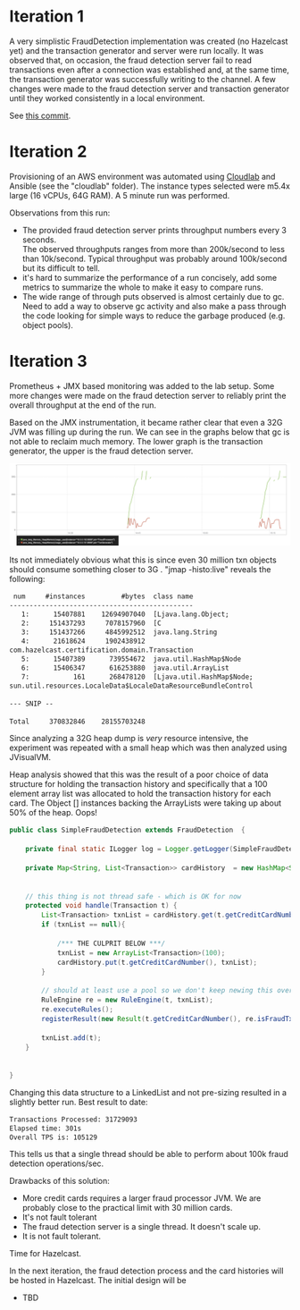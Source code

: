 # Iteration 1

A very simplistic FraudDetection implementation was created (no Hazelcast yet)
and the transaction generator and server were run locally. It was observed that,
on occasion, the fraud detection server fail to read transactions even after a
connection was established and, at the same time, the transaction generator was successfully
writing to the channel.  A few changes were made to the fraud detection server
and transaction generator until they worked consistently in a local environment.

See [this commit](https://github.com/wrmay/Hazelcast-certification/commit/a58f72472ed5195cfc6e8f3ed4678c0087491d09).

# Iteration 2

Provisioning of an AWS environment was automated using [Cloudlab](https://pypi.org/project/cloudlab/)
and Ansible (see the "cloudlab" folder). The instance types selected were
m5.4x large (16 vCPUs, 64G RAM). A 5 minute run was performed.   


Observations from this run:  

- The provided fraud detection server prints throughput numbers every 3 seconds.  
The observed throughputs ranges from more than 200k/second to less than 10k/second.
Typical throughput was probably around 100k/second but its difficult to tell.
- it's hard to summarize the performance of a run concisely, add some metrics
to summarize the whole to make it easy to compare runs.  
- The wide range of through puts observed is almost certainly due to gc.  Need to
add a way to observe gc activity and also make a pass through the code looking for
simple ways to reduce the garbage produced (e.g. object pools).

# Iteration 3

Prometheus + JMX based monitoring was added to the lab setup.  Some more changes were made on the fraud detection server to reliably print the overall throughput at the end of the run.

Based on the JMX instrumentation, it became rather clear that even a 32G JVM was filling up during the run.  We can see in the graphs below that gc is not able to reclaim much memory.  The lower graph is the transaction generator, the upper is the fraud detection server.

![memory](images/iteration3_memory.png)

Its not immediately obvious what this is since even 30 million txn objects should consume something closer to 3G .  "jmap -histo:live" reveals the following:

```
 num     #instances         #bytes  class name
----------------------------------------------
   1:      15407881    12694907040  [Ljava.lang.Object;
   2:     151437293     7078157960  [C
   3:     151437266     4845992512  java.lang.String
   4:      21618624     1902438912  com.hazelcast.certification.domain.Transaction
   5:      15407389      739554672  java.util.HashMap$Node
   6:      15406347      616253880  java.util.ArrayList
   7:           161      268478120  [Ljava.util.HashMap$Node;
sun.util.resources.LocaleData$LocaleDataResourceBundleControl

--- SNIP --

Total     370832846    28155703248
```

Since analyzing a 32G heap dump is *very* resource intensive, the experiment was repeated with a small heap which was then analyzed using JVisualVM.  

Heap analysis showed that this was the result of a poor choice of data structure for holding the transaction history and specifically that a 100 element array list was allocated to hold the transaction history for each card.  The Object [] instances backing the ArrayLists were taking up about 50% of the heap.  Oops!

```java
public class SimpleFraudDetection extends FraudDetection  {

    private final static ILogger log = Logger.getLogger(SimpleFraudDetection.class);

    private Map<String, List<Transaction>> cardHistory  = new HashMap<String, List<Transaction>>(30000000);


    // this thing is not thread safe - which is OK for now
    protected void handle(Transaction t) {
        List<Transaction> txnList = cardHistory.get(t.getCreditCardNumber());
        if (txnList == null){
          
          	/*** THE CULPRIT BELOW ***/
            txnList = new ArrayList<Transaction>(100);  
            cardHistory.put(t.getCreditCardNumber(), txnList);
        }

        // should at least use a pool so we don't keep newing this over and over
        RuleEngine re = new RuleEngine(t, txnList);
        re.executeRules();
        registerResult(new Result(t.getCreditCardNumber(), re.isFraudTxn()));

        txnList.add(t);
    }


}

```

Changing this data structure to a LinkedList and not pre-sizing resulted in a slightly better run.  Best result to date:

```
Transactions Processed: 31729093
Elapsed time: 301s
Overall TPS is: 105129
```

This tells us that a single thread should be able to perform about 100k fraud detection operations/sec.

Drawbacks of this solution:

- More credit cards requires a larger fraud processor JVM. We are probably close to the practical limit with 30 million cards.
- It's not fault tolerant
- The fraud detection server is a single thread.  It doesn't scale up.
- It is not fault tolerant.

Time for Hazelcast.

In the next iteration, the fraud detection process and the card histories will be hosted in Hazelcast. The initial design will be

- TBD